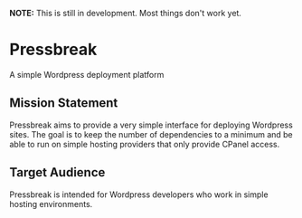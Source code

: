 **NOTE:** This is still in development. Most things don't work yet.

# Pressbreak
A simple Wordpress deployment platform

## Mission Statement
Pressbreak aims to provide a very simple interface for deploying Wordpress sites. The goal is to keep the number of dependencies to a minimum and be able to run on simple hosting providers that only provide CPanel access.

## Target Audience
Pressbreak is intended for Wordpress developers who work in simple hosting environments.
